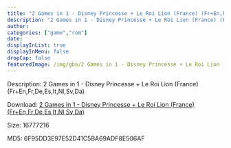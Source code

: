 ```yaml
---
title: "2 Games in 1 - Disney Princesse + Le Roi Lion (France) (Fr+En,Fr,De,Es,It,Nl,Sv,Da)"
description: "2 Games in 1 - Disney Princesse + Le Roi Lion (France) (Fr+En,Fr,De,Es,It,Nl,Sv,Da)"
author: 
categories: ["game","rom"]
date: 
displayInList: true
displayInMenu: false
dropCap: false
featuredImage: /img/gba/2 Games in 1 - Disney Princesse + Le Roi Lion [France].jpg
---
```


Description: 2 Games in 1 - Disney Princesse + Le Roi Lion (France) (Fr+En,Fr,De,Es,It,Nl,Sv,Da)

Download: <a style="text-decoration:underline;" href="https://mega.nz/#!2XIwwIxQ!hmocc5kfvwo4SoCSprrM-FRsil-KSnuk5diOvSInOIE" target = "_blank" rel = "nofollow" > 2 Games in 1 - Disney Princesse + Le Roi Lion (France) (Fr+En,Fr,De,Es,It,Nl,Sv,Da)</a>

Size: 16777216

MD5: 6F95DD3E97E52D41C5BA69ADF8E506AF

